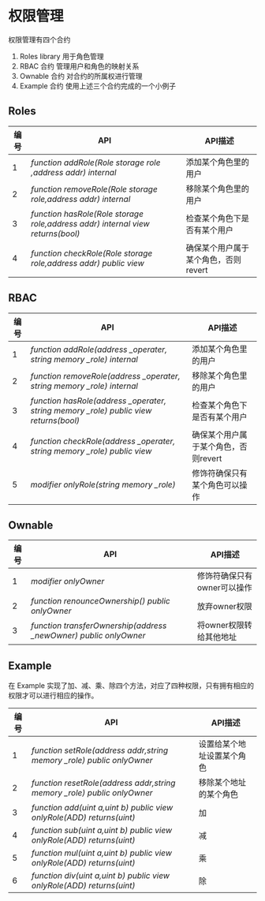 # 权限管理
权限管理有四个合约
1. Roles library 用于角色管理
2. RBAC  合约 管理用户和角色的映射关系
3. Ownable 合约 对合约的所属权进行管理
4. Example 合约 使用上述三个合约完成的一个小例子

## Roles 
编号 | API | API描述
---|---|---
1 | *function addRole(Role storage role ,address addr) internal* | 添加某个角色里的用户
2 | *function removeRole(Role storage role,address addr) internal* | 移除某个角色里的用户
3 | *function hasRole(Role storage role,address addr) internal view returns(bool)* | 检查某个角色下是否有某个用户
4 | *function checkRole(Role storage role,address addr) public view* | 确保某个用户属于某个角色，否则revert


## RBAC 
编号 | API | API描述
---|---|---
1 | *function addRole(address _operater, string memory _role) internal* | 添加某个角色里的用户
2 | *function removeRole(address _operater, string memory _role) internal* | 移除某个角色里的用户
3 | *function hasRole(address _operater, string memory _role) public view returns(bool)* | 检查某个角色下是否有某个用户
4 | *function checkRole(address _operater, string memory _role) public view* | 确保某个用户属于某个角色，否则revert
5 | *modifier onlyRole(string memory _role)*| 修饰符确保只有某个角色可以操作


## Ownable
编号 | API | API描述
---|---|---
1 | *modifier onlyOwner* | 修饰符确保只有owner可以操作
2 | *function renounceOwnership() public onlyOwner* | 放弃owner权限
3 | *function transferOwnership(address _newOwner) public onlyOwner* | 将owner权限转给其他地址


## Example
在 Example 实现了加、减、乘、除四个方法，对应了四种权限，只有拥有相应的权限才可以进行相应的操作。  

编号 | API | API描述
---|---|---
1 | *function setRole(address addr,string memory _role) public onlyOwner* | 设置给某个地址设置某个角色
2 | *function resetRole(address addr,string memory _role) public onlyOwner* | 移除某个地址的某个角色
3 | *function add(uint a,uint b) public view onlyRole(ADD) returns(uint)*  | 加
4 | *function sub(uint a,uint b) public view onlyRole(ADD) returns(uint)*  | 减
5 | *function mul(uint a,uint b) public view onlyRole(ADD) returns(uint)*  | 乘
6 | *function div(uint a,uint b) public view onlyRole(ADD) returns(uint)*  | 除

